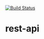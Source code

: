 [![Build Status](https://travis-ci.org/servicecatalog/oscm-rest-api.svg?branch=master)](https://travis-ci.org/servicecatalog/oscm-rest-api)

# rest-api

